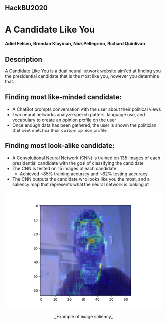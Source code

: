 ## HackBU2020 ##
# A Candidate Like You
#### Adiel Felsen, Brendan Klayman, Nick Pellegrino, Richard Quinlivan

## Description
A Candidate Like You is a dual neural network website aim'ed at finding you the presidential candidate that is the most like you, however you determine that.

## Finding most like-minded candidate:
 - A ChatBot prompts conversation with the user about their political views
 - Two neural networks analyze speech patters, language use, and vocabulary to create an opinion profile on the user
 - Once enough data has been gathered, the user is shown the politician that best matches their custom opinion profile

## Finding most look-alike candidate:
 - A Convolutional Neural Network (CNN) is trained on 135 images of each presidential candidate with the goal of classifying the candidate
 - The CNN is tested on 15 images of each candidate
 	- Achieved ~85% training accuracy and ~62% testing accuracy
 - The CNN outputs the candidate who looks like you the most, and a saliency map that represents what the neural network is looking at


![Niko](./face_detection/Results/saliency_Niko.jpg)
<div style="text-align:center">
_Example of image saliency_
</div>
